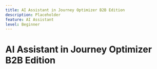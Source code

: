```yaml
---
title: AI Assistant in Journey Optimizer B2B Edition
description: Placeholder
feature: AI Assistant
level: Beginner
---
```

# AI Assistant in Journey Optimizer B2B Edition

